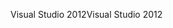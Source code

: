 <span data-ttu-id="bd2ba-101">Visual Studio 2012</span><span class="sxs-lookup"><span data-stu-id="bd2ba-101">Visual Studio 2012</span></span>